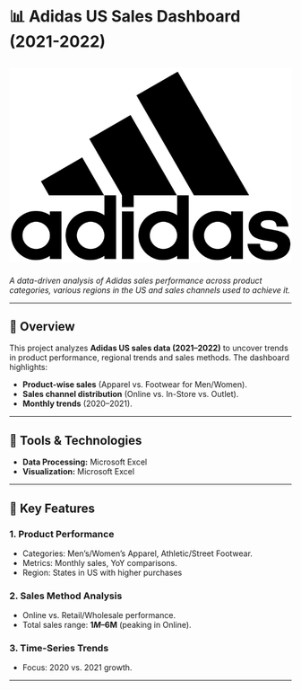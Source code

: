 # 📊 Adidas US Sales Dashboard (2021-2022)  
![Adidas US Sales Dashboard](https://github.com/NoirDOT/Adidas-US-Sales/blob/256820dc9382bce0cbb6ee8f33eb7c48886e25c6/image.png)
---
*A data-driven analysis of Adidas sales performance across product categories, various regions in the US and sales channels used to achieve it.*  

---

## 📌 **Overview**  
This project analyzes **Adidas US sales data (2021–2022)** to uncover trends in product performance, regional trends and sales methods. The dashboard highlights:  
- **Product-wise sales** (Apparel vs. Footwear for Men/Women).  
- **Sales channel distribution** (Online vs. In-Store vs. Outlet).  
- **Monthly trends** (2020–2021).  

---


## 🔧 **Tools & Technologies**  
- **Data Processing:** Microsoft Excel 
- **Visualization:** Microsoft Excel

---

## 📌 **Key Features**  
### 1. **Product Performance**  
   - Categories: Men’s/Women’s Apparel, Athletic/Street Footwear.  
   - Metrics: Monthly sales, YoY comparisons.
   - Region: States in US with higher purchases  

### 2. **Sales Method Analysis**  
   - Online vs. Retail/Wholesale performance.  
   - Total sales range: **$1M–$6M** (peaking in Online).  

### 3. **Time-Series Trends**  
   - Focus: 2020 vs. 2021 growth.  

---
